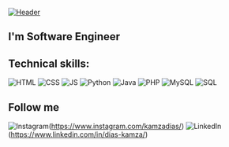 [![Header](https://resumespice.com/wp-content/uploads/2021/03/1.png)](https://www.instagram.com/arshatta/)


## I'm Software Engineer 

## Technical skills:
![HTML](https://img.shields.io/badge/HTML5-E34F26?style=for-the-badge&logo=html5&logoColor=white)
![CSS](https://img.shields.io/badge/CSS3-1572B6?style=for-the-badge&logo=css3&logoColor=white)
![JS](https://img.shields.io/badge/JavaScript-F7DF1E?style=for-the-badge&logo=javascript&logoColor=black)
![Python](https://img.shields.io/badge/-Python-090909?style=for-the-badge&logo=python&logoColor=47C5FB)
![Java](https://img.shields.io/badge/Java-ED8B00?style=for-the-badge&logo=java&logoColor=white)
![PHP](https://img.shields.io/badge/PHP-777BB4?style=for-the-badge&logo=php&logoColor=white)
![MySQL](https://img.shields.io/badge/MySQL-00000F?style=for-the-badge&logo=mysql&logoColor=white)
![SQL](https://img.shields.io/badge/-Sql-090909?style=for-the-badge&logo=postgresql&logoColor=47C5FB)

## Follow me
![Instagram](https://img.shields.io/badge/-Instagram-090909?style=for-the-badge&logo=instagram&logoColor=B4068E)(https://www.instagram.com/kamzadias/)
![LinkedIn](https://img.shields.io/badge/-LinkedIn-090909?style=for-the-badge&logo=linkedin&logoColor=007886)(https://www.linkedin.com/in/dias-kamza/)
